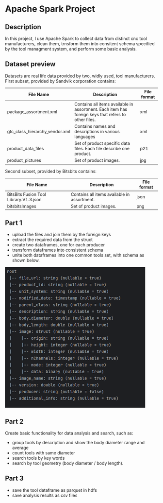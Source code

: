 # Apache Spark Project
## Description
In this project, I use Apache Spark to collect data from distinct cnc tool manufacturers, clean them, trnsform them into consitent schema specified by the tool managment system, and perform some basic analysis.

## Dataset preview

Datasets are real life data provided by two, widly used, tool manufacturers. 
First subset, provided by Sandvik corporation contains:

|           File Name            |                                            Description                                             | File format |
|--------------------------------|----------------------------------------------------------------------------------------------------|-------------|
| package_assortment.xml         | Contains all items available in assortment. Each item has foreign keys that refers to other files. | xml         |
| gtc_class_hierarchy_vendor.xml | Contains names and descriptions in various languages                                               | xml         |
| product_data_files             | Set of product specific data files. Each file describe one product.                                | p21         |
| product_pictures               | Set of product images.                                                                             | jpg         |


Second subset, provided by Bitsbits contains:

|               File Name                |                Description                 | File format |
|----------------------------------------|--------------------------------------------|-------------|
| BitsBits Fusion Tool Library.V1.3.json | Contains all items available in assortment.| json        |
| bitsbitsImages                         | Set of product  images.                    | png         |

## Part 1 
- upload the files and join them by the foreign keys
- extract the required data from the struct
- create two dataframes, one for each producer
- transform dataframes into consistent schema
- unite both dataframes into one common tools set, with schema as shown below.
  
![](/src/main/schema.png)


## Part 2
Create basic functionality for data analysis and search, such as:
- group tools by description and show the body diameter range and average
- count tools with same diameter
- search tools by key words
- search by tool geometry (body diameter / body length).

## Part 3
- save the tool dataframe as parquet in hdfs
- save analysis results as csv files


 


